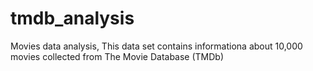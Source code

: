 # tmdb_analysis
Movies data analysis, This data set contains informationa about 10,000 movies collected from The Movie Database (TMDb)
